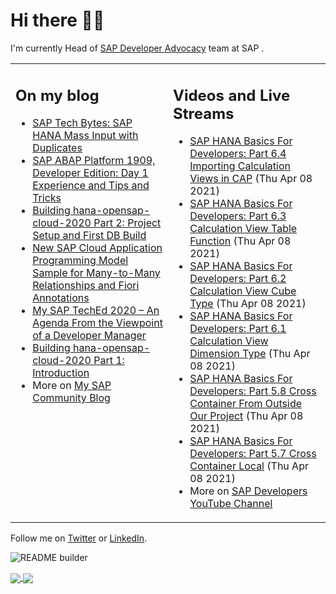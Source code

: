 
# Hi there 👋🏼

I'm currently Head of [SAP Developer Advocacy](https://developers.sap.com/) team at SAP .

<table><tr><td valign="top" width="50%">
 
## On my blog
- [SAP Tech Bytes: SAP HANA Mass Input with Duplicates](https://blogs.sap.com/?p=1300544) 
- [SAP ABAP Platform 1909, Developer Edition: Day 1 Experience and Tips and Tricks](https://blogs.sap.com/?p=1278655) 
- [Building hana-opensap-cloud-2020 Part 2: Project Setup and First DB Build](https://blogs.sap.com/?p=1258763) 
- [New SAP Cloud Application Programming Model Sample for Many-to-Many Relationships and Fiori Annotations](https://blogs.sap.com/?p=1244336) 
- [My SAP TechEd 2020 – An Agenda From the Viewpoint of a Developer Manager](https://blogs.sap.com/2020/11/13/my-sap-teched-2020-an-agenda-from-the-viewpoint-of-a-developer-manager/) 
- [Building hana-opensap-cloud-2020 Part 1: Introduction](https://blogs.sap.com/?p=1219900) 
- More on [My SAP Community Blog](https://people.sap.com/thomas.jung#content:blogposts)
</td>
  
<td valign="top" width="50%">
  
## Videos and Live Streams
- [SAP HANA Basics For Developers: Part 6.4 Importing Calculation Views in CAP](https://www.youtube.com/watch?v=lfoIjuQOEJs) (Thu Apr 08 2021)
- [SAP HANA Basics For Developers: Part 6.3 Calculation View Table Function](https://www.youtube.com/watch?v=VhLyBeC3ILs) (Thu Apr 08 2021)
- [SAP HANA Basics For Developers: Part 6.2 Calculation View Cube Type](https://www.youtube.com/watch?v=YiJcMI23JXo) (Thu Apr 08 2021)
- [SAP HANA Basics For Developers: Part 6.1 Calculation View Dimension Type](https://www.youtube.com/watch?v=9MsviYMw5yA) (Thu Apr 08 2021)
- [SAP HANA Basics For Developers: Part 5.8 Cross Container From Outside Our Project](https://www.youtube.com/watch?v=ViDcNj3i8Gg) (Thu Apr 08 2021)
- [SAP HANA Basics For Developers: Part 5.7 Cross Container Local](https://www.youtube.com/watch?v=PrSSXbRnuCE) (Thu Apr 08 2021)
- More on [SAP Developers YouTube Channel](https://www.youtube.com/channel/UCNfmelKDrvRmjYwSi9yvrMg)
</td></tr></table>

Follow me on [Twitter](https://twitter.com/thomas_jung) or [LinkedIn](https://www.linkedin.com/in/thomasjungsap/).

![README builder](https://github.com/jung-thomas/jung-thomas/workflows/README%20builder/badge.svg)

<a href="https://github.com/anuraghazra/github-readme-stats">
  <img align="center" src="https://github-readme-stats.vercel.app/api?username=jung-thomas&count_private=true&show_icons=true&theme=dark" />
</a>
<a href="https://github.com/anuraghazra/github-readme-stats">
  <img align="center" src="https://github-readme-stats.vercel.app/api/top-langs/?username=jung-thomas&show_icons=true&theme=dark" />
</a>

